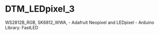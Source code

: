 # DTM_LEDpixel_3

WS2812B_RGB, SK6812_WWA, - Adafruit Neopixel and LEDpixel - Arduino Library: FastLED

